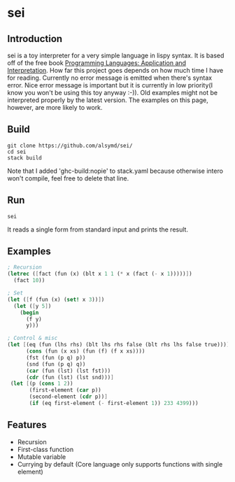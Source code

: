 # sei

## Introduction
sei is a toy interpreter for a very simple language in lispy
syntax. It is based off of the free book [Programming Languages:
Application and
Interpretation](http://cs.brown.edu/courses/cs173/2012/book/). How far
this project goes depends on how much time I have for 
reading. Currently no error message is emitted when there's syntax
error. Nice error message is important but it is currently in low
priority(I know you won't be using this toy anyway :-)). Old examples
might not be interpreted properly by the latest version. The examples
on this page, however, are more likely to work.

## Build
```
git clone https://github.com/alsymd/sei/
cd sei
stack build
```
Note that I added 'ghc-build:nopie' to stack.yaml because otherwise
intero won't compile, feel free to delete that line.

## Run
```
sei
```
It reads a single form from standard input and prints the result.

## Examples
```scheme
; Recursion
(letrec ([fact (fun (x) (blt x 1 1 (* x (fact (- x 1)))))])
  (fact 10))
```

```scheme
; Set
(let ([f (fun (x) (set! x 3))])
  (let ([y 5])
    (begin
      (f y)
      y)))
```

```scheme
; Control & misc
(let [(eq (fun (lhs rhs) (blt lhs rhs false (blt rhs lhs false true))))
      (cons (fun (x xs) (fun (f) (f x xs))))
      (fst (fun (p q) p))
      (snd (fun (p q) q))
      (car (fun (lst) (lst fst)))
      (cdr (fun (lst) (lst snd)))]
 (let [(p (cons 1 2))
       (first-element (car p))
       (second-element (cdr p))]
       (if (eq first-element (- first-element 1)) 233 4399)))
```

## Features
* Recursion
* First-class function
* Mutable variable
* Currying by default (Core language only supports functions with single element)
